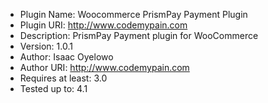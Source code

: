 * Plugin Name: Woocommerce PrismPay Payment Plugin 
 * Plugin URI: http://www.codemypain.com
 * Description: PrismPay Payment plugin for WooCommerce
 * Version: 1.0.1
 * Author: Isaac Oyelowo
 * Author URI: http://www.codemypain.com
 * Requires at least: 3.0
 * Tested up to: 4.1
